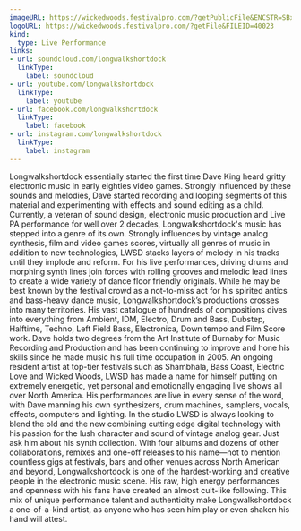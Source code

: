 ```yaml
---
imageURL: https://wickedwoods.festivalpro.com/?getPublicFile&ENCSTR=SBxMLBEuRPkHWYrWSRPW
logoURL: https://wickedwoods.festivalpro.com/?getFile&FILEID=40023
kind:
  type: Live Performance
links:
- url: soundcloud.com/longwalkshortdock
  linkType:
    label: soundcloud
- url: youtube.com/longwalkshortdock
  linkType:
    label: youtube
- url: facebook.com/longwalkshortdock
  linkType:
    label: facebook
- url: instagram.com/longwalkshortdock
  linkType:
    label: instagram
---
```

Longwalkshortdock essentially started the first time Dave King heard gritty electronic music in early eighties video games. Strongly influenced by these sounds and melodies, Dave started recording and looping segments of this material and experimenting with effects and sound editing as a child. Currently, a veteran of sound design, electronic music production and Live PA performance for well over 2 decades, Longwalkshortdock's music has stepped into a genre of its own. Strongly influences by vintage analog synthesis, film and video games scores, virtually all genres of music in addition to new technologies, LWSD stacks layers of melody in his tracks until they implode and reform. For his live performances, driving drums and morphing synth lines join forces with rolling grooves and melodic lead lines to create a wide variety of dance floor friendly originals. While he may be best known by the festival crowd as a not-to-miss act for his spirited antics and bass-heavy dance music, Longwalkshortdock’s productions crosses into many territories. His vast catalogue of hundreds of compositions dives into everything from Ambient, IDM, Electro, Drum and Bass, Dubstep, Halftime, Techno, Left Field Bass, Electronica, Down tempo and Film Score work. Dave holds two degrees from the Art Institute of Burnaby for Music Recording and Production and has been continuing to improve and hone his skills since he made music his full time occupation in 2005. An ongoing resident artist at top-tier festivals such as Shambhala, Bass Coast, Electric Love and Wicked Woods, LWSD has made a name for himself putting on extremely energetic, yet personal and emotionally engaging live shows all over North America. His performances are live in every sense of the word, with Dave manning his own synthesizers, drum machines, samplers, vocals, effects, computers and lighting. In the studio LWSD is always looking to blend the old and the new combining cutting edge digital technology with his passion for the lush character and sound of vintage analog gear. Just ask him about his synth collection. With four albums and dozens of other collaborations, remixes and one-off releases to his name—not to mention countless gigs at festivals, bars and other venues across North American and beyond, Longwalkshortdock is one of the hardest-working and creative people in the electronic music scene. His raw, high energy performances and openness with his fans have created an almost cult-like following. This mix of unique performance talent and authenticity make Longwalkshortdock a one-of-a-kind artist, as anyone who has seen him play or even shaken his hand will attest. 